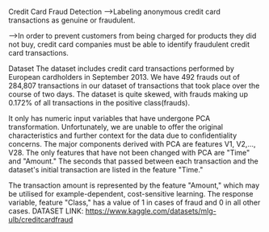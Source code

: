 Credit Card Fraud Detection
-->Labeling anonymous credit card transactions as genuine or fraudulent.

-->In order to prevent customers from being charged for products they did not buy, credit card companies must be able to identify fraudulent credit card transactions.

Dataset
The dataset includes credit card transactions performed by European cardholders in September 2013. We have 492 frauds out of 284,807 transactions in our dataset of transactions that took place over the course of two days. The dataset is quite skewed, with frauds making up 0.172% of all transactions in the positive class(frauds).

It only has numeric input variables that have undergone PCA transformation. Unfortunately, we are unable to offer the original characteristics and further context for the data due to confidentiality concerns. The major components derived with PCA are features V1, V2,..., V28. The only features that have not been changed with PCA are "Time" and "Amount." The seconds that passed between each transaction and the dataset's initial transaction are listed in the feature "Time."

The transaction amount is represented by the feature "Amount," which may be utilised for example-dependent, cost-sensitive learning. The response variable, feature "Class," has a value of 1 in cases of fraud and 0 in all other cases.
DATASET LINK: https://www.kaggle.com/datasets/mlg-ulb/creditcardfraud
